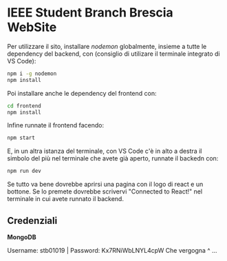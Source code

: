 # IEEE Student Branch Brescia WebSite

Per utilizzare il sito, installare _nodemon_ globalmente, insieme a tutte le dependency del backend, con (consiglio di utilizare il terminale integrato di VS Code):

```bash
npm i -g nodemon
npm install
```

Poi installare anche le dependency del frontend con:

```bash
cd frontend
npm install
```

Infine runnate il frontend facendo:

```bash
npm start
```

E, in un altra istanza del terminale, con VS Code c'è in alto a destra il simbolo del più nel terminale che avete già aperto, runnate il backedn con:

```bash
npm run dev
```

Se tutto va bene dovrebbe aprirsi una pagina con il logo di react e un bottone. Se lo premete dovrebbe scrivervi "Connected to React!" nel terminale in cui avete runnato il backend.

## Credenziali

__MongoDB__

Username: stb01019 | Password: Kx7RNiWbLNYL4cpW
Che vergogna ^
...
